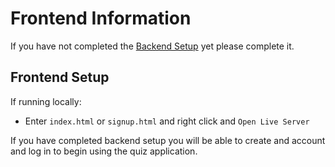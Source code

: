 # Frontend Information

If you have not completed the [Backend Setup](https://github.com/avi17ak/project-alpha/tree/main/server) yet please complete it.

## Frontend Setup

If running locally:

- Enter `index.html` or `signup.html` and right click and `Open Live Server`

If you have completed backend setup you will be able to create and account and log in to begin using the quiz application.